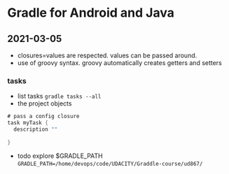 # Gradle for Android and Java

## 2021-03-05
- closures=values are respected. values can be passed around.
- use of groovy syntax. groovy automatically creates getters and setters
### tasks
- list tasks
`gradle tasks --all`
- the project objects
```groovy
# pass a config closure
task myTask {
  description ""
  
}

```
- todo explore $GRADLE_PATH
`GRADLE_PATH=/home/devops/code/UDACITY/Graddle-course/ud867/`